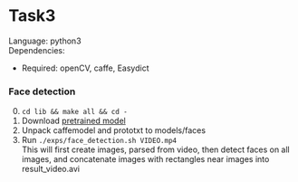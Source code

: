 # Task3
Language: python3 \
Dependencies:
* Required: openCV, caffe, Easydict

### Face detection
0. `cd lib && make all && cd -`
1. Download [pretrained model](https://drive.google.com/open?id=0Bwbjnpfi3crQRGVwNFF3Ym5HSnM) 
2. Unpack caffemodel and prototxt to models/faces
3. Run ```./exps/face_detection.sh VIDEO.mp4``` \
   This will first create images, parsed from video, then detect faces on all images, and concatenate images with rectangles near images into result_video.avi
